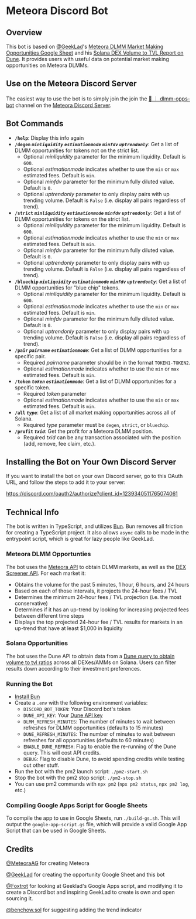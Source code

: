 # Meteora Discord Bot

## Overview

This bot is based on [@GeekLad](https://x.com/GeekLad)'s [Meteora DLMM Market
Making Opportunities Google Sheet](https://docs.google.com/spreadsheets/d/1uMj43pCdVwhDKEswCTbe47LfbmI0CRlmFisDtWaFFyc) and his [Solana DEX Volume to TVL
Report on Dune](https://dune.com/geeklad/solana-dex-volume-to-tvl). It
provides users with useful data on potential market making opportunities on
Meteora DLMMs.

## Use on the Meteora Discord Server

The easiest way to use the bot is to simply join the join the
[🤖 ｜ dlmm-opps-bot](https://discord.com/channels/841152225564950528/1240680906923049080)
channel on the [Meteora Discord Server](https://discord.com/invite/meteora).

## Bot Commands

- **`/help`**: Display this info again
- **`/degen` _`minliquidity`_ _`estimationmode`_ _`minfdv`_ _`uptrendonly`_**:
  Get a list of DLMM opportunities for tokens not on the strict list.
  - Optional _minliquidity_ parameter for the minimum liquidity. Default is
    `600`.
  - Optional _estimationmode_ indicates whether to use the `min` or `max`
    estimated fees. Default is `min`.
  - Optional _minfdv_ parameter for the minimum fully diluted value. Default is
    `0`.
  - Optional _uptrendonly_ parameter to only display pairs with up trending
    volume. Default is `False` (i.e. display all pairs regardless of trend).
- **`/strict` _`minliquidity`_ _`estimationmode`_ _`minfdv`_ _`uptrendonly`_**:
  Get a list of DLMM opportunities for tokens on the strict list.
  - Optional _minliquidity_ parameter for the minimum liquidity. Default is
    `600`.
  - Optional _estimationmode_ indicates whether to use the `min` or `max`
    estimated fees. Default is `min`.
  - Optional _minfdv_ parameter for the minimum fully diluted value. Default is
    `0`.
  - Optional _uptrendonly_ parameter to only display pairs with up trending
    volume. Default is `False` (i.e. display all pairs regardless of trend).
- **`/bluechip` _`minliquidity`_ _`estimationmode`_ _`minfdv`_ _`uptrendonly`_**:
  Get a list of DLMM opportunities for "blue chip" tokens.
  - Optional _minliquidity_ parameter for the minimum liquidity. Default is
    `600`.
  - Optional _estimationmode_ indicates whether to use the `min` or `max`
    estimated fees. Default is `min`.
  - Optional _minfdv_ parameter for the minimum fully diluted value. Default is
    `0`.
  - Optional _uptrendonly_ parameter to only display pairs with up trending
    volume. Default is `False` (i.e. display all pairs regardless of trend).
- **`/pair` _`pairname`_ _`estimationmode`_**: Get a list of DLMM opportunities
  for a specific pair.
  - Required _pairname_ parameter should be in the format `TOKEN1-TOKEN2`.
  - Optional _estimationmode_ indicates whether to use the `min` or `max`
    estimated fees. Default is `min`.
- **`/token` _`token`_ _`estimationmode`_**: Get a list of DLMM opportunities
  for a specific token.
  - Required _token_ parameter
  - Optional _estimationmode_ indicates whether to use the `min` or `max`
    estimated fees. Default is `min`.
- **`/all` _`type`_**: Get a list of all market making opportunities across all
  of Solana.
  - Required _type_ parameter must be `degen`, `strict`, or `bluechip`.
- **`/profit` _`txid`_**: Get the profit for a Meteora DLMM position.
  - Required _txid_ can be any transaction associated with the position (add,
    remove, fee claim, etc.).

## Installing the Bot on Your Own Discord Server

If you want to install the bot on your own Discord server, go to this OAuth URL,
and follow the steps to add it to your server:

https://discord.com/oauth2/authorize?client_id=1239340511765074061

## Technical Info

The bot is written in TypeScript, and utilizes [Bun](https://bun.sh). Bun
removes all friction for creating a TypeScript project. It also allows `async`
calls to be made in the entrypoint script, which is great for lazy people like
GeekLad.

### Meteora DLMM Opportunties

The bot uses the [Meteora API](https://dlmm-api.meteora.ag/swagger-ui) to obtain
DLMM markets, as well as the
[DEX Screener API](https://docs.dexscreener.com/api/reference).
For each market it:

- Obtains the volume for the past 5 minutes, 1 hour, 6 hours, and 24 hours
- Based on each of those intervals, it projects the 24-hour fees / TVL
- Determines the minimum 24-hour fees / TVL projection (i.e. the most
  conservative)
- Determines if it has an up-trend by looking for increasing projected fees
  between different time steps
- Displays the top projected 24-hour fee / TVL results for markets in an
  up-trend that have at least $1,000 in liquidity

### Solana Opportunities

The bot uses the Dune API to obtain data from a
[Dune query to obtain volume to tvl ratios](https://dune.com/queries/3734698/6281578)
across all DEXes/AMMs on Solana. Users can filter results down according to
their investment preferences.

### Running the Bot

- [Install Bun](https://bun.sh)
- Create a `.env` with the following environment variables:
  - `DISCORD_BOT_TOKEN`: Your Discord bot's token
  - `DUNE_API_KEY`: Your [Dune API key](https://dune.com/settings/api)
  - `DLMM_REFRESH_MINUTES`: The number of minutes to wait between refreshes for
    DLMM opportunities (defaults to 15 minutes)
  - `DUNE_REFRESH_MINUTES`: The number of minutes to wait between refreshes for
    all opportunities (defaults to 60 minutes)
  - `ENABLE_DUNE_REFRESH`: Flag to enable the re-running of the Dune query.
    This will cost API credits.
  - `DEBUG`: Flag to disable Dune, to avoid spending credits while testing out
    other stuff.
- Run the bot with the pm2 launch script: `./pm2-start.sh`
- Stop the bot with the pm2 stop script: `./pm2-stop.sh`
- You can use pm2 commands with `npx pm2` (`npx pm2 status`, `npx pm2 log`, etc.)

### Compiling Google Apps Script for Google Sheets

To compile the app to use in Google Sheets, run `./build-gs.sh`. This will
output the `google-app-script.gs` file, which will provide a valid Google App
Script that can be used in Google Sheets.

## Credits

[@MeteoraAG](https://x.com/MeteoraAG) for creating Meteora

[@GeekLad](https://x.com/GeekLad) for creating the opportunity Google Sheet
and this bot

[@Foxtrot](https://x.com/foxtroteth) for looking at Geeklad's Google Apps
script, and modifying it to create a Discord bot and inspiring GeekLad to
create is own and open sourcing it.

[@benchow.sol](https://twitter.com/hellochow) for suggesting adding the
trend indicator
